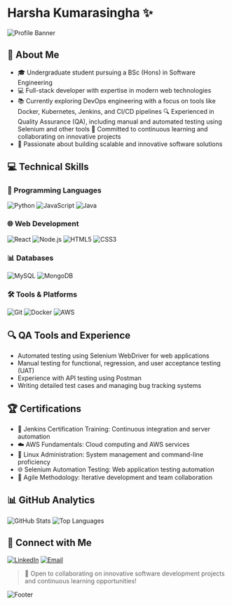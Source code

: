 # Harsha Kumarasingha ✨

![Profile Banner](https://capsule-render.vercel.app/api?type=waving&color=gradient&height=200&section=header&text=Harsha%20Kumarasingha&fontSize=70&animation=fadeIn)

## 🚀 About Me
- 🎓 Undergraduate student pursuing a BSc (Hons) in Software Engineering
- 💻 Full-stack developer with expertise in modern web technologies
- 📚 Currently exploring DevOps engineering with a focus on tools like Docker, Kubernetes, Jenkins, and CI/CD pipelines
🔍 Experienced in Quality Assurance (QA), including manual and automated testing using Selenium and other tools
🌈 Committed to continuous learning and collaborating on innovative projects
- 🌟 Passionate about building scalable and innovative software solutions

## 💻 Technical Skills

### 🔧 Programming Languages
![Python](https://img.shields.io/badge/-Python-3776AB?style=flat-square&logo=python&logoColor=white&animation=fadeIn)
![JavaScript](https://img.shields.io/badge/-JavaScript-F7DF1E?style=flat-square&logo=javascript&logoColor=black&animation=fadeIn)
![Java](https://img.shields.io/badge/-Java-007396?style=flat-square&logo=java&logoColor=white&animation=fadeIn)

### 🌐 Web Development
![React](https://img.shields.io/badge/-React-61DAFB?style=flat-square&logo=react&logoColor=black&animation=fadeIn)
![Node.js](https://img.shields.io/badge/-Node.js-339933?style=flat-square&logo=nodedotjs&logoColor=white&animation=fadeIn)
![HTML5](https://img.shields.io/badge/-HTML5-E34F26?style=flat-square&logo=html5&logoColor=white&animation=fadeIn)
![CSS3](https://img.shields.io/badge/-CSS3-1572B6?style=flat-square&logo=css3&logoColor=white&animation=fadeIn)

### 📊 Databases
![MySQL](https://img.shields.io/badge/-MySQL-4479A1?style=flat-square&logo=mysql&logoColor=white&animation=fadeIn)
![MongoDB](https://img.shields.io/badge/-MongoDB-47A248?style=flat-square&logo=mongodb&logoColor=white&animation=fadeIn)

### 🛠️ Tools & Platforms
![Git](https://img.shields.io/badge/-Git-F05032?style=flat-square&logo=git&logoColor=white&animation=fadeIn)
![Docker](https://img.shields.io/badge/-Docker-2496ED?style=flat-square&logo=docker&logoColor=white&animation=fadeIn)
![AWS](https://img.shields.io/badge/-AWS-232F3E?style=flat-square&logo=amazonaws&logoColor=white&animation=fadeIn)

## 🔍 QA Tools and Experience
- Automated testing using Selenium WebDriver for web applications
- Manual testing for functional, regression, and user acceptance testing (UAT)
- Experience with API testing using Postman
- Writing detailed test cases and managing bug tracking systems

## 🏆 Certifications
- 🔧 Jenkins Certification Training: Continuous integration and server automation
- ☁️ AWS Fundamentals: Cloud computing and AWS services
- 🐧 Linux Administration: System management and command-line proficiency
- 🌐 Selenium Automation Testing: Web application testing automation
- 🔄 Agile Methodology: Iterative development and team collaboration

## 📊 GitHub Analytics
![GitHub Stats](https://github-readme-stats.vercel.app/api?username=HarshaKTM&show_icons=true&theme=radical&animation=fadeIn)
![Top Languages](https://github-readme-stats.vercel.app/api/top-langs/?username=HarshaKTM&layout=compact&theme=radical&animation=fadeIn)

## 🤝 Connect with Me
[![LinkedIn](https://img.shields.io/badge/-LinkedIn-0A66C2?style=flat-square&logo=linkedin&logoColor=white&animation=fadeIn)](https://www.linkedin.com/in/yourlinkedin)
[![Email](https://img.shields.io/badge/-Email-D14836?style=flat-square&logo=gmail&logoColor=white&animation=fadeIn)](mailto:your.email@example.com)

> 🌈 Open to collaborating on innovative software development projects and continuous learning opportunities! 

![Footer](https://capsule-render.vercel.app/api?type=waving&color=gradient&height=100&section=footer&animation=fadeIn)
